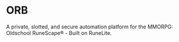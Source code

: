 # ORB
A private, slotted, and secure automation platform for the MMORPG: Oldschool RuneScape® - Built on RuneLite.
